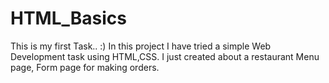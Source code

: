 # HTML_Basics
This is my first Task.. :)
In this project I have tried a simple Web Development task using HTML,CSS. 
I just created about a restaurant Menu page, Form page for making orders.

